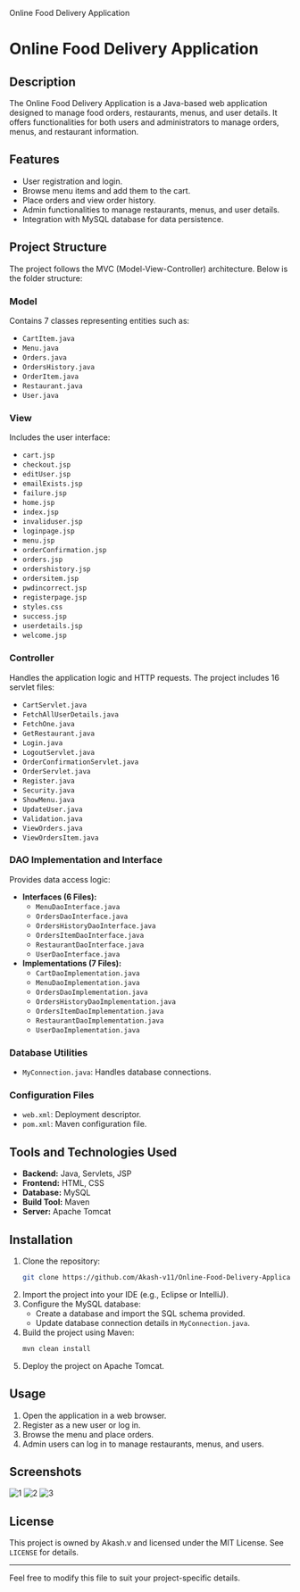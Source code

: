 Online Food Delivery Application

# Online Food Delivery Application

## Description
The Online Food Delivery Application is a Java-based web application designed to manage food orders, restaurants, menus, and user details. It offers functionalities for both users and administrators to manage orders, menus, and restaurant information.

## Features
- User registration and login.
- Browse menu items and add them to the cart.
- Place orders and view order history.
- Admin functionalities to manage restaurants, menus, and user details.
- Integration with MySQL database for data persistence.

## Project Structure
The project follows the MVC (Model-View-Controller) architecture. Below is the folder structure:

### Model
Contains 7 classes representing entities such as:
- `CartItem.java`
- `Menu.java`
- `Orders.java`
- `OrdersHistory.java`
- `OrderItem.java`
- `Restaurant.java`
- `User.java`

### View
Includes the user interface:
- `cart.jsp`
- `checkout.jsp`
- `editUser.jsp`
- `emailExists.jsp`
- `failure.jsp`
- `home.jsp`
- `index.jsp`
- `invaliduser.jsp`
- `loginpage.jsp`
- `menu.jsp`
- `orderConfirmation.jsp`
- `orders.jsp`
- `ordershistory.jsp`
- `ordersitem.jsp`
- `pwdincorrect.jsp`
- `registerpage.jsp`
- `styles.css`
- `success.jsp`
- `userdetails.jsp`
- `welcome.jsp`

### Controller
Handles the application logic and HTTP requests. The project includes 16 servlet files:
- `CartServlet.java`
- `FetchAllUserDetails.java`
- `FetchOne.java`
- `GetRestaurant.java`
- `Login.java`
- `LogoutServlet.java`
- `OrderConfirmationServlet.java`
- `OrderServlet.java`
- `Register.java`
- `Security.java`
- `ShowMenu.java`
- `UpdateUser.java`
- `Validation.java`
- `ViewOrders.java`
- `ViewOrdersItem.java`

### DAO Implementation and Interface
Provides data access logic:
- **Interfaces (6 Files):**
  - `MenuDaoInterface.java`
  - `OrdersDaoInterface.java`
  - `OrdersHistoryDaoInterface.java`
  - `OrdersItemDaoInterface.java`
  - `RestaurantDaoInterface.java`
  - `UserDaoInterface.java`
- **Implementations (7 Files):**
  - `CartDaoImplementation.java`
  - `MenuDaoImplementation.java`
  - `OrdersDaoImplementation.java`
  - `OrdersHistoryDaoImplementation.java`
  - `OrdersItemDaoImplementation.java`
  - `RestaurantDaoImplementation.java`
  - `UserDaoImplementation.java`

### Database Utilities
- `MyConnection.java`: Handles database connections.

### Configuration Files
- `web.xml`: Deployment descriptor.
- `pom.xml`: Maven configuration file.

## Tools and Technologies Used
- **Backend:** Java, Servlets, JSP
- **Frontend:** HTML, CSS
- **Database:** MySQL
- **Build Tool:** Maven
- **Server:** Apache Tomcat

## Installation
1. Clone the repository:
   ```bash
   git clone https://github.com/Akash-v11/Online-Food-Delivery-Application/tree/main 
   ```
2. Import the project into your IDE (e.g., Eclipse or IntelliJ).
3. Configure the MySQL database:
   - Create a database and import the SQL schema provided.
   - Update database connection details in `MyConnection.java`.
4. Build the project using Maven:
   ```bash
   mvn clean install
   ```
5. Deploy the project on Apache Tomcat.

## Usage
1. Open the application in a web browser.
2. Register as a new user or log in.
3. Browse the menu and place orders.
4. Admin users can log in to manage restaurants, menus, and users.

## Screenshots
![1](https://github.com/user-attachments/assets/e10cb02c-3cd3-4f31-abb0-e0c98fe99b93)
![2](https://github.com/user-attachments/assets/cfc6fea0-0548-4685-8599-007203c0f33b)
![3](https://github.com/user-attachments/assets/7568f9cc-f4fa-47e5-9662-367991f2b583)

 
## License
This project is owned by Akash.v and licensed under the MIT License. See `LICENSE` for details.

---

Feel free to modify this file to suit your project-specific details.
